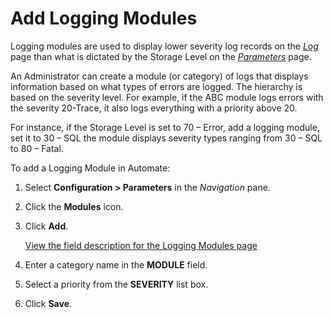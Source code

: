 # Add Logging Modules

Logging modules are used to display lower severity log records on the
*[Log](../Page_Desc/Log.htm)* page than what is dictated by the Storage
Level on the *[Parameters](../Page_Desc/Parameters.htm)* page.

An Administrator can create a module (or category) of logs that displays
information based on what types of errors are logged. The hierarchy is
based on the severity level. For example, if the ABC module logs errors
with the severity 20-Trace, it also logs everything with a priority
above 20.

For instance, if the Storage Level is set to 70 – Error, add a logging
module, set it to 30 – SQL the module displays severity types ranging
from 30 – SQL to 80 – Fatal.

To add a Logging Module in Automate:

1.  Select **Configuration \> Parameters** in the *Navigation* pane.

2.  Click the **Modules** icon.

3.  Click **Add**.
    
    [View the field description for the Logging Modules
    page](../Page_Desc/Logging_Modules.htm)

4.  Enter a category name in the **MODULE** field.

5.  Select a priority from the **SEVERITY** list box.

6.  Click **Save**.
